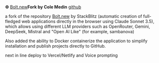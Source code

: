 <!--
date: 2024-11-05T17:38:02
-->

**⚙️** [Bolt.new](Bolt.new)**Fork by Cole Medin** [github](https://github.com/coleam00/bolt.new-any-llm) 

a fork of the repository [Bolt.new](Bolt.new)  by StackBlitz (automatic creation of full-fledged web applications directly in the browser using Claude Sonnet 3.5), which allows using different LLM providers such as OpenRouter, Gemini, DeepSeek, Mistral and "Open AI Like" (for example, sambanova)

Also added the ability to Docker containerize the application to simplify installation and publish projects directly to GitHub.

next in line deploy to Vercel/Netlify and Voice prompting